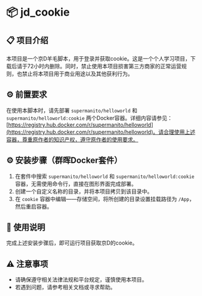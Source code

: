 # 📦 jd_cookie

## 📋 项目介绍
本项目是一个京D羊毛脚本，用于登录并获取cookie。这是一个个人学习项目，下载后请于72小时内删除。同时，禁止使用本项目损害第三方商家的正常运营规则，也禁止将本项目用于商业用途以及其他获利行为。

## ⚙️ 前置要求
在使用本脚本时，请先部署 `supermanito/helloworld` 和 `supermanito/helloworld:cookie` 两个Docker容器。详细内容请参见：[https://registry.hub.docker.com/r/supermanito/helloworld](https://registry.hub.docker.com/r/supermanito/helloworld)。请合理使用上述容器，尊重原作者的知识产权，遵守原作者的使用要求。

## ⚙️ 安装步骤（群晖Docker套件）
1. 在套件中搜索 `supermanito/helloworld` 和 `supermanito/helloworld:cookie` 容器，无需使用命令行，直接在图形界面完成部署。
2. 创建一个自定义名称的目录，并将本项目拷贝到该目录中。
3. 在 `cookie` 容器中编辑——存储空间，将所创建的目录设置挂载路径为 `/App`，然后重启容器。

## 📝 使用说明
完成上述安装步骤后，即可运行项目获取京D的cookie。

## ⚠️ 注意事项
- 请确保遵守相关法律法规和平台规定，谨慎使用本项目。
- 若遇到问题，请参考相关文档或寻求帮助。
